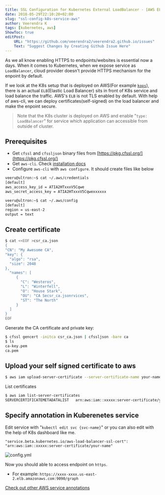 ```yaml
---
title: SSL Configuration for Kubernetes External LoadBalancer - [AWS ELB]
date: 2018-05-29T22:10:20+02:00
slug: "ssl-config-k8s-service-aws"
author: Veerendra K
tags: [kubernetes, aws]
ShowToc: true
editPost:
    URL: "https://github.com/veerendra2/veerendra2.github.io/issues"
    Text: "Suggest Changes by Creating Github Issue Here"
---
```


As we all know enabling HTTPS to endpoints/websites is essential now a days. When it comes to Kubernetes, when we expose service as `LoadBalancer`, cloud provider doesn't provide HTTPS mechanism for the enpoint by default.

If we look at the K8s setup that is deployed on AWS(For example [`kops`](https://github.com/kubernetes/kops)), there is an actual `ELB`(Elastic Load Balancer) sits in front of K8s service and load balance the traffic. AWS's `ELB` is not TLS enabled by default. With help of aws-cli, we can deploy certificates(self-signed) on the load balancer and make the enpoint secure.

> Note that the K8s cluster is deployed on AWS and enable "`type: LoadBalancer`" for service which application can accessible from outside of cluster.

## Prerequisites
   - Get `cfssl` and `cfssljson` binary files from [https://pkg.cfssl.org/](https://pkg.cfssl.org/)
   - Get `aws-cli`. Check [installation docs](https://docs.aws.amazon.com/cli/latest/userguide/installing.html)
   - Configure `aws-cli` with `aws configure`. It should create files like below
```bash
veeru@ultron:~$ cat ~/.aws/credentials
[default]
aws_access_key_id = ATIA2HTxxxV5Cqwe
aws_secret_access_key = ATIA2HTxxxV5Cqwexxxxxx

veeru@ultron:~$ cat ~/.aws/config
[default]
region = us-east-2
output = text
```

## Create certificate

```bash
$ cat <<EOF >csr_ca.json
{
"CN": "My Awesome CA",
"key": {
  "algo": "rsa",
  "size": 2048
},
  "names": [
     {
       "C": "Westeros",
       "L": "Winterfell",
       "O": "House Stark",
       "OU": "CA Secsr_ca.jsonrvices",
       "ST": "The North"
     }
  ]
}
EOF
```

Generate the CA certificate and private key:

```bash
$ cfssl gencert -initca csr_ca.json | cfssljson -bare ca
$ ls
ca-key.pem
ca.pem
```

## Upload your self signed certificate to aws

```bash
$ aws iam upload-server-certificate --server-certificate-name your-name --certificate-body file://ca.pem --private-key file://ca-key.pem
```

List certificates

```bash
$ aws iam list-server-certificates
SERVERCERTIFICATEMETADATALIST	arn:aws:iam::xxxxx:server-certificate/your-name	2023-04-30T07:52:00Z	/	ASCAIxxxxxCHES3FxxIQO	cf	2018-05-01T08:17:30Z
```
## Specify annotation in Kuberenetes service

Edit service with "`kubectl edit svc {svc-name}`" or you can also edit with the help of K8s dashboard like me.

```
"service.beta.kubernetes.io/aws-load-balancer-ssl-cert": "arn:aws:iam::xxxxx:server-certificate/your-name"
```

![config.yml](k8s-service.jpg)

Now you should able to access endpoint on `https`.
* For example: `https://xxxx-xxxx.us-east-2.elb.amazonaws.com:9090/graph`

[Check out other AWS service annotations](https://gist.github.com/mgoodness/1a2926f3b02d8e8149c224d25cc57dc1)
